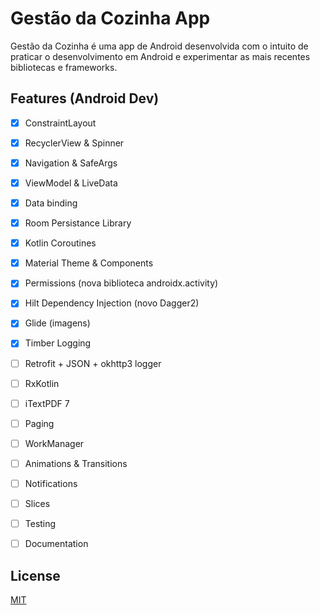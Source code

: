 # Gestão da Cozinha App

Gestão da Cozinha é uma app de Android desenvolvida com o intuito de praticar o desenvolvimento em Android e experimentar as mais recentes bibliotecas e frameworks.

## Features (Android Dev)

- [X] ConstraintLayout
- [X] RecyclerView & Spinner
- [X] Navigation & SafeArgs
- [X] ViewModel & LiveData
- [X] Data binding
- [X] Room Persistance Library
- [X] Kotlin Coroutines
- [X] Material Theme & Components
- [X] Permissions (nova biblioteca androidx.activity)
- [X] Hilt Dependency Injection (novo Dagger2)
- [X] Glide (imagens)
- [X] Timber Logging
- [ ] Retrofit + JSON + okhttp3 logger
- [ ] RxKotlin
- [ ] iTextPDF 7
- [ ] Paging
- [ ] WorkManager
- [ ] Animations & Transitions
- [ ] Notifications
- [ ] Slices
- [ ] Testing
- [ ] Documentation


## License
[MIT](https://choosealicense.com/licenses/mit/)
